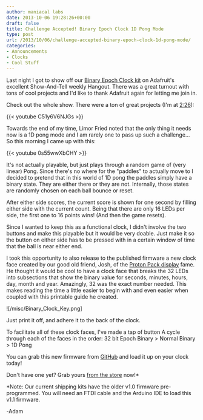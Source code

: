 ```yaml
---
author: maniacal labs
date: 2013-10-06 19:28:26+00:00
draft: false
title: Challenge Accepted! Binary Epoch Clock 1D Pong Mode
type: post
url: /2013/10/06/challenge-accepted-binary-epoch-clock-1d-pong-mode/
categories:
- Announcements
- Clocks
- Cool Stuff
---
```


Last night I got to show off our [Binary Epoch Clock kit](/product/becv1/) on Adafruit's excellent Show-And-Tell weekly Hangout.
There was a great turnout with tons of cool projects and I'd like to thank Adafruit again for letting me join in.

Check out the whole show. There were a ton of great projects (I'm at [2:26](http://www.youtube.com/watch?v=C51y6V6NJGs&feature=share&t=2m26s)):

{{< youtube C51y6V6NJGs >}}

Towards the end of my time, Limor Fried noted that the only thing it needs now is a 1D pong mode and I am rarely one to pass up such a challenge...
So this morning I came up with this:

{{< youtube 0s55wwXbCHY >}}

It's not actually playable, but just plays through a random game of (very linear) Pong.
Since there's no where for the "paddles" to actually move to I decided to pretend that in this world of 1D pong the paddles simply have a binary state. They are either there or they are not.
Internally, those states are randomly chosen on each ball bounce or reset.

After either side scores, the current score is shown for one second by filling either side with the current count. Being that there are only 16 LEDs per side, the first one to 16 points wins! (And then the game resets).

Since I wanted to keep this as a functional clock, I didn't involve the two buttons and make this playable but it would be very doable. Just make it so the button on either side has to be pressed with in a certain window of time that the ball is near either end.

I took this opportunity to also release to the published firmware a new clock face created by our good old friend, Josh, of the [Proton Pack display](/2013/09/19/who-ya-gonna-call/) fame. He thought it would be cool to have a clock face that breaks the 32 LEDs into subsections that show the binary value for seconds, minutes, hours, day, month and year. Amazingly, 32 was the exact number needed. This makes reading the time a little easier to begin with and even easier when coupled with this printable guide he created.

![/misc/Binary_Clock_Key.png]

Just print it off, and adhere it to the back of the clock.

To facilitate all of these clock faces, I've made a tap of button A cycle through each of the faces in the order: 32 bit Epoch Binary > Normal Binary > 1D Pong

You can grab this new firmware from [GitHub](https://github.com/ManiacalLabs/BinaryEpochClock) and load it up on your clock today!

Don't have one yet? Grab yours [from the store](/product/becv1/) now!*

*Note: Our current shipping kits have the older v1.0 firmware pre-programmed. You will need an FTDI cable and the Arduino IDE to load this v1.1 firmware.

-Adam

